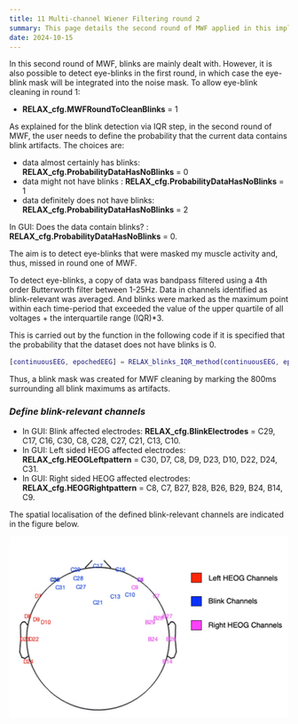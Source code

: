 ```yaml
---
title: 11 Multi-channel Wiener Filtering round 2
summary: This page details the second round of MWF applied in this implementation of the RELAX pipeline.
date: 2024-10-15
---
```


In this second round of MWF, blinks are mainly dealt with. However, it is also possible to detect eye-blinks in the first round, in which case the eye-blink mask will be integrated into the noise mask. To allow eye-blink cleaning in round 1:

- **RELAX_cfg.MWFRoundToCleanBlinks** = 1

As explained for the blink detection via IQR step, in the second round of MWF, the user needs to define the probability that the current data contains blink artifacts. The choices are:

- data almost certainly has blinks: **RELAX_cfg.ProbabilityDataHasNoBlinks** = 0
- data might not have blinks : **RELAX_cfg.ProbabilityDataHasNoBlinks** = 1
- data definitely does not have blinks: **RELAX_cfg.ProbabilityDataHasNoBlinks** = 2

In GUI: Does the data contain blinks? : **RELAX_cfg.ProbabilityDataHasNoBlinks** = 0.

The aim is to detect eye-blinks that were masked my muscle activity and, thus, missed in round one of MWF.

To detect eye-blinks, a copy of data was bandpass filtered using a 4th order Butterworth filter between 1-25Hz. Data in channels identified as blink-relevant was averaged. And blinks were marked as the maximum point within each time-period that exceeded the value of the upper quartile of all voltages + the interquartile range (IQR)*3. 

This is carried out by the function in the following code if it is specified that the probability that the dataset does not have blinks is 0. 

```matlab
[continuousEEG, epochedEEG] = RELAX_blinks_IQR_method(continuousEEG, epochedEEG, RELAX_cfg)
```

Thus, a blink mask was created for MWF cleaning by marking the 800ms surrounding all blink maximums as artifacts. 

### *Define blink-relevant channels*

- In GUI: Blink affected electrodes: **RELAX_cfg.BlinkElectrodes** = C29, C17, C16, C30, C8, C28, C27, C21, C13, C10.
- In GUI: Left sided HEOG affected electrodes: **RELAX_cfg.HEOGLeftpattern** = C30, D7, C8, D9, D23, D10, D22, D24, C31.
- In GUI: Right sided HEOG affected electrodes: **RELAX_cfg.HEOGRightpattern** = C8, C7, B27, B28, B26, B29, B24, B14, C9.

The spatial localisation of the defined blink-relevant channels are indicated in the figure below.

![Eye-blink detection channels](BlinkChannels_figure.png "Figure 1: Head plot showing defined blink channels for use in IQR algorithm.")
